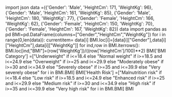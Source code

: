 import json
data =({'Gender': 'Male', 'HeightCm': 171, 'WeightKg': 96},
 {'Gender': 'Male', 'HeightCm': 161, 'WeightKg': 85},
 {'Gender': 'Male', 'HeightCm': 180, 'WeightKg': 77},
 {'Gender': 'Female', 'HeightCm': 166, 'WeightKg': 62},
 {'Gender': 'Female', 'HeightCm': 150, 'WeightKg': 70},
 {'Gender': 'Female', 'HeightCm': 167, 'WeightKg': 82})
data
import pandas as pd
BMI=pd.DataFrame(columns=["Gender","HeightCm","WeightKg"])
for i in range(0,len(data)):
    currentitem= data[i]
    BMI.loc[i]=[data[i]["Gender"],data[i]["HeightCm"],data[i]["WeightKg"]]
for ind,row in BMI.iterrows():
    BMI.loc[ind,"BMI"]=(row['WeightKg'])/((row['HeightCm']/100)**2)
BMI['BMI Category'] =["Underweight" if i<=18.4 else "Normal weight" if i>=18.5 and i<=24.9 else "Overweight" if i>=25 and i<=29.9 else "Moderately obese" if i>=30 and i<=34.9 else "Severely obese" if i>=35 and i<=39.9 else "Very severely obese" for i in BMI.BMI]
BMI['Health Risk'] =["Malnutrition risk" if i<=18.4 else "Low risk" if i>=18.5 and i<=24.9 else "Enhanced risk" if i>=25 and i<=29.9 else "Medium risk" if i>=30 and i<=34.9 else "High risk" if i>=35 and i<=39.9 else "Very high risk" for i in BMI.BMI]
BMI
